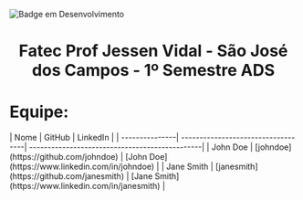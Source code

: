 ![Badge em Desenvolvimento](http://img.shields.io/static/v1?label=STATUS&message=EM%20DESENVOLVIMENTO&color=ff6600&style=for-the-badge)
<h1 align="center">Fatec Prof Jessen Vidal - São José dos Campos - 1º Semestre ADS</h1>
<div>
  <h1>Equipe: </h1>

</div>
| Nome           | GitHub                              | LinkedIn                                       |
| ---------------| -----------------------------------| -----------------------------------------------|
| John Doe       | [johndoe](https://github.com/johndoe) | [John Doe](https://www.linkedin.com/in/johndoe) |
| Jane Smith     | [janesmith](https://github.com/janesmith) | [Jane Smith](https://www.linkedin.com/in/janesmith) |

